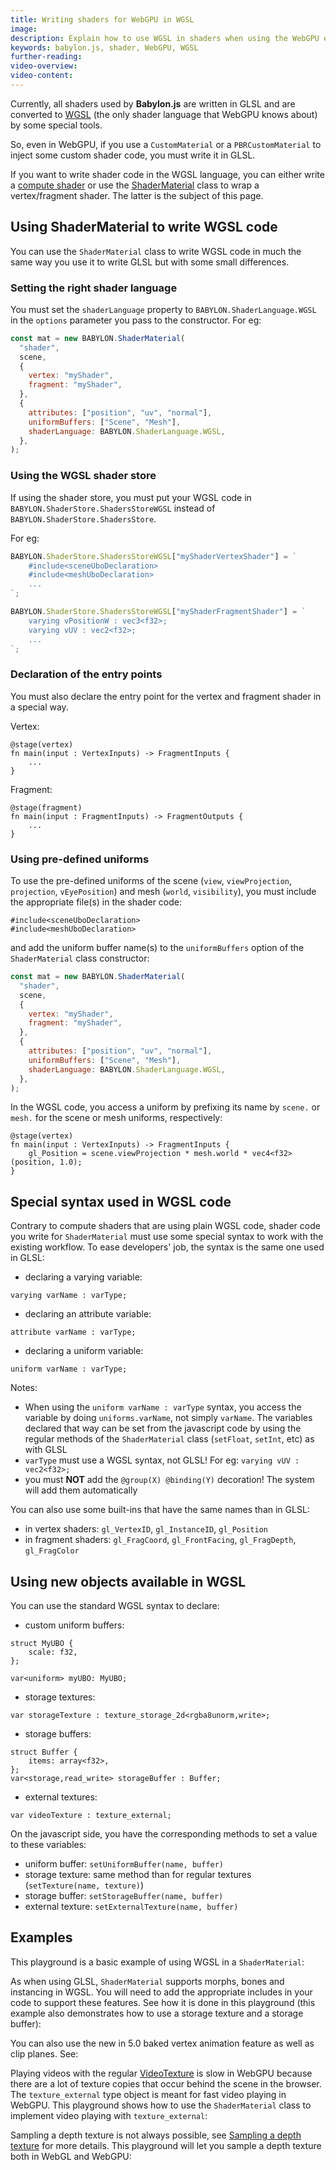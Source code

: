 ```yaml
---
title: Writing shaders for WebGPU in WGSL
image:
description: Explain how to use WGSL in shaders when using the WebGPU engine
keywords: babylon.js, shader, WebGPU, WGSL
further-reading:
video-overview:
video-content:
---
```


Currently, all shaders used by **Babylon.js** are written in GLSL and are converted to [WGSL](https://gpuweb.github.io/gpuweb/wgsl/) (the only shader language that WebGPU knows about) by some special tools.

So, even in WebGPU, if you use a `CustomMaterial` or a `PBRCustomMaterial` to inject some custom shader code, you must write it in GLSL.

If you want to write shader code in the WGSL language, you can either write a [compute shader](/features/featuresDeepDive/materials/shaders/computeShader) or use the [ShaderMaterial](/typedoc/classes/babylon.shadermaterial) class to wrap a vertex/fragment shader. The latter is the subject of this page.

## Using ShaderMaterial to write WGSL code

You can use the `ShaderMaterial` class to write WGSL code in much the same way you use it to write GLSL but with some small differences.

### Setting the right shader language

You must set the `shaderLanguage` property to `BABYLON.ShaderLanguage.WGSL` in the `options` parameter you pass to the constructor.
For eg:

```javascript
const mat = new BABYLON.ShaderMaterial(
  "shader",
  scene,
  {
    vertex: "myShader",
    fragment: "myShader",
  },
  {
    attributes: ["position", "uv", "normal"],
    uniformBuffers: ["Scene", "Mesh"],
    shaderLanguage: BABYLON.ShaderLanguage.WGSL,
  },
);
```

### Using the WGSL shader store

If using the shader store, you must put your WGSL code in `BABYLON.ShaderStore.ShadersStoreWGSL` instead of `BABYLON.ShaderStore.ShadersStore`.

For eg:

```javascript
BABYLON.ShaderStore.ShadersStoreWGSL["myShaderVertexShader"] = `   
    #include<sceneUboDeclaration>
    #include<meshUboDeclaration>
    ...
`;

BABYLON.ShaderStore.ShadersStoreWGSL["myShaderFragmentShader"] = `
    varying vPositionW : vec3<f32>;
    varying vUV : vec2<f32>;
    ...
`;
```

### Declaration of the entry points

You must also declare the entry point for the vertex and fragment shader in a special way.

Vertex:

```wgsl
@stage(vertex)
fn main(input : VertexInputs) -> FragmentInputs {
    ...
}

```

Fragment:

```wgsl
@stage(fragment)
fn main(input : FragmentInputs) -> FragmentOutputs {
    ...
}
```

### Using pre-defined uniforms

To use the pre-defined uniforms of the scene (`view`, `viewProjection`, `projection`, `vEyePosition`) and mesh (`world`, `visibility`), you must include the appropriate file(s) in the shader code:

```wgsl
#include<sceneUboDeclaration>
#include<meshUboDeclaration>
```

and add the uniform buffer name(s) to the `uniformBuffers` option of the `ShaderMaterial` class constructor:

```javascript
const mat = new BABYLON.ShaderMaterial(
  "shader",
  scene,
  {
    vertex: "myShader",
    fragment: "myShader",
  },
  {
    attributes: ["position", "uv", "normal"],
    uniformBuffers: ["Scene", "Mesh"],
    shaderLanguage: BABYLON.ShaderLanguage.WGSL,
  },
);
```

In the WGSL code, you access a uniform by prefixing its name by `scene.` or `mesh.` for the scene or mesh uniforms, respectively:

```wgsl
@stage(vertex)
fn main(input : VertexInputs) -> FragmentInputs {
    gl_Position = scene.viewProjection * mesh.world * vec4<f32>(position, 1.0);
}
```

## Special syntax used in WGSL code

Contrary to compute shaders that are using plain WGSL code, shader code you write for `ShaderMaterial` must use some special syntax to work with the existing workflow. To ease developers' job, the syntax is the same one used in GLSL:

- declaring a varying variable:

```wgsl
varying varName : varType;
```

- declaring an attribute variable:

```wgsl
attribute varName : varType;
```

- declaring a uniform variable:

```wgsl
uniform varName : varType;
```

Notes:

- When using the `uniform varName : varType` syntax, you access the variable by doing `uniforms.varName`, not simply `varName`. The variables declared that way can be set from the javascript code by using the regular methods of the `ShaderMaterial` class (`setFloat`, `setInt`, etc) as with GLSL
- `varType` must use a WGSL syntax, not GLSL! For eg: `varying vUV : vec2<f32>;`
- you must **NOT** add the `@group(X) @binding(Y)` decoration! The system will add them automatically

You can also use some built-ins that have the same names than in GLSL:

- in vertex shaders: `gl_VertexID`, `gl_InstanceID`, `gl_Position`
- in fragment shaders: `gl_FragCoord`, `gl_FrontFacing`, `gl_FragDepth`, `gl_FragColor`

## Using new objects available in WGSL

You can use the standard WGSL syntax to declare:

- custom uniform buffers:

```wgsl
struct MyUBO {
    scale: f32,
};

var<uniform> myUBO: MyUBO;
```

- storage textures:

```wgsl
var storageTexture : texture_storage_2d<rgba8unorm,write>;
```

- storage buffers:

```wgsl
struct Buffer {
    items: array<f32>,
};
var<storage,read_write> storageBuffer : Buffer;
```

- external textures:

```wgsl
var videoTexture : texture_external;
```

On the javascript side, you have the corresponding methods to set a value to these variables:

- uniform buffer: `setUniformBuffer(name, buffer)`
- storage texture: same method than for regular textures (`setTexture(name, texture)`)
- storage buffer: `setStorageBuffer(name, buffer)`
- external texture: `setExternalTexture(name, buffer)`

## Examples

This playground is a basic example of using WGSL in a `ShaderMaterial`: <Playground id="#6GFJNR#168" image="/img/playgroundsAndNMEs/pg-6GFJNR-164.png" engine="webgpu" title="Basic example of WGSL with ShaderMaterial" description="Demonstrate how to write WGSL code with the ShaderMaterial class"/>

As when using GLSL, `ShaderMaterial` supports morphs, bones and instancing in WGSL. You will need to add the appropriate includes in your code to support these features. See how it is done in this playground (this example also demonstrates how to use a storage texture and a storage buffer): <Playground id="#8RU8Q3#131" image="/img/playgroundsAndNMEs/pg-8RU8Q3-126.png" engine="webgpu" title="Advanced usage of the ShaderMaterial class" description="Demonstrate how to write WGSL code with the ShaderMaterial class to support bones, morphs and instances"/>

You can also use the new in 5.0 baked vertex animation feature as well as clip planes. See: <Playground id="#8RU8Q3#132" image="/img/playgroundsAndNMEs/pg-8RU8Q3-106.png" engine="webgpu" title="Using BVA and clip planes in WGSL" description="Demonstrate how to write WGSL code with the ShaderMaterial class to support baked vertex animations and clip planes"/>

Playing videos with the regular [VideoTexture](/typedoc/classes/babylon.videotexture) is slow in WebGPU because there are a lot of texture copies that occur behind the scene in the browser. The `texture_external` type object is meant for fast video playing in WebGPU. This playground shows how to use the `ShaderMaterial` class to implement video playing with `texture_external`: <Playground id="#6GFJNR#169" image="/img/playgroundsAndNMEs/pg-6GFJNR-163.png" engine="webgpu" title="Video playing with the ShaderMaterial class" description="Demonstrate how to play videos using external texture in WGSL"/>

Sampling a depth texture is not always possible, see [Sampling a depth texture](/setup/support/webGPU/webGPUBreakingChanges#sampling-a-depth-texture) for more details. This playground will let you sample a depth texture both in WebGL and WebGPU: <Playground id="#8RU8Q3#133" image="/img/playgroundsAndNMEs/pg-8RU8Q3-121.png" title="Sampling a depth texture" description="Demonstrate sampling a depth texture in WebGL and in WebGPU"/>

